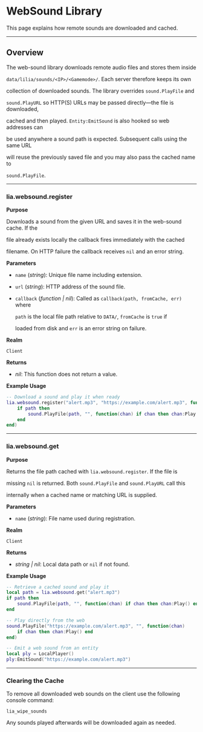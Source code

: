 # WebSound Library

This page explains how remote sounds are downloaded and cached.

---

## Overview

The web-sound library downloads remote audio files and stores them inside

`data/lilia/sounds/<IP>/<Gamemode>/`. Each server therefore keeps its own

collection of downloaded sounds. The library overrides `sound.PlayFile` and

`sound.PlayURL` so HTTP(S) URLs may be passed directly—the file is downloaded,

cached and then played. `Entity:EmitSound` is also hooked so web addresses can

be used anywhere a sound path is expected. Subsequent calls using the same URL

will reuse the previously saved file and you may also pass the cached name to

`sound.PlayFile`.

---

### lia.websound.register

**Purpose**

Downloads a sound from the given URL and saves it in the web-sound cache. If the

file already exists locally the callback fires immediately with the cached

filename. On HTTP failure the callback receives `nil` and an error string.

**Parameters**

* `name` (*string*): Unique file name including extension.

* `url` (*string*): HTTP address of the sound file.

* `callback` (*function | nil*): Called as `callback(path, fromCache, err)` where

  `path` is the local file path relative to `DATA/`, `fromCache` is `true` if

  loaded from disk and `err` is an error string on failure.

**Realm**

`Client`

**Returns**

* *nil*: This function does not return a value.

**Example Usage**

```lua
-- Download a sound and play it when ready
lia.websound.register("alert.mp3", "https://example.com/alert.mp3", function(path)
    if path then
        sound.PlayFile(path, "", function(chan) if chan then chan:Play() end end)
    end
end)
```

---

### lia.websound.get

**Purpose**

Returns the file path cached with `lia.websound.register`. If the file is

missing `nil` is returned. Both `sound.PlayFile` and `sound.PlayURL` call this

internally when a cached name or matching URL is supplied.

**Parameters**

* `name` (*string*): File name used during registration.

**Realm**

`Client`

**Returns**

* *string | nil*: Local data path or `nil` if not found.

**Example Usage**

```lua
-- Retrieve a cached sound and play it
local path = lia.websound.get("alert.mp3")
if path then
    sound.PlayFile(path, "", function(chan) if chan then chan:Play() end end)
end

-- Play directly from the web
sound.PlayFile("https://example.com/alert.mp3", "", function(chan)
    if chan then chan:Play() end
end)

-- Emit a web sound from an entity
local ply = LocalPlayer()
ply:EmitSound("https://example.com/alert.mp3")
```

---

### Clearing the Cache

To remove all downloaded web sounds on the client use the following console
command:

```
lia_wipe_sounds
```

Any sounds played afterwards will be downloaded again as needed.

